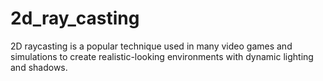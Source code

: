 # 2d_ray_casting
2D raycasting is a popular technique used in many video games and simulations to create realistic-looking environments with dynamic lighting and shadows.
